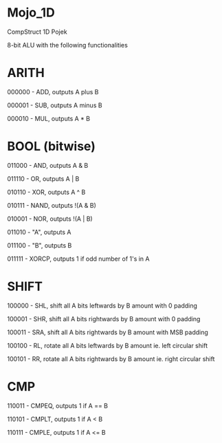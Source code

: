# Mojo_1D
CompStruct 1D Pojek

8-bit ALU with the following functionalities

ARITH
======

000000 - ADD, outputs A plus B

000001 - SUB, outputs A minus B

000010 - MUL, outputs A * B


BOOL (bitwise)
===============
011000 - AND, outputs A & B 

011110 - OR, outputs A | B 

010110 - XOR, outputs A ^ B 

010111 - NAND, outputs !(A & B)

010001 - NOR, outputs !(A | B)

011010 - "A", outputs A

011100 - "B", outputs B

011111 - XORCP, outputs 1 if odd number of 1's in A


SHIFT
======

100000 - SHL, shift all A bits leftwards by B amount with 0 padding

100001 - SHR, shift all A bits rightwards by B amount with 0 padding

100011 - SRA, shift all A bits rightwards by B amount with MSB padding

100100 - RL, rotate all A bits leftwards by B amount ie. left circular shift

100101 - RR, rotate all A bits rightwards by B amount ie. right circular shift


CMP
====

110011 - CMPEQ, outputs 1 if A == B

110101 - CMPLT, outputs 1 if A < B

110111 - CMPLE, outputs 1 if A <= B

